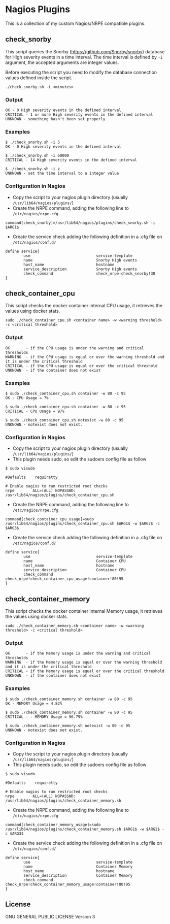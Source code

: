 # Nagios Plugins

This is a collection of my custom Nagios/NRPE compatible plugins.

## check_snorby

This script queries the Snorby (<https://github.com/Snorby/snorby>) database for High severity events in a time interval. The time interval is defined by `-i` argument, the accepted arguments are integer values. 

Before executing the script you need to modify the database connection values defined inside the script.

```
./check_snorby.sh -i <minutes>
```

### Output
```
OK - 0 High severity events in the defined interval
CRITICAL - 1 or more High severity events in the defined interval
UNKNOWN - something hasn't been set properly
```

### Examples
```
$ ./check_snorby.sh -i 5
OK - 0 High severity events in the defined interval

$ ./check_snorby.sh -i 60000
CRITICAL - 14 High severity events in the defined interval

$ ./check_snorby.sh -i z
UNKNOWN - set the time interval to a integer value
```

### Configuration in Nagios

* Copy the script to your nagios plugin directory (usually `/usr/lib64/nagios/plugins/`)
* Create the NRPE command, adding the following line to `/etc/nagios/nrpe.cfg`
```
command[check_snorby]=/usr/lib64/nagios/plugins/check_snorby.sh -i $ARG1$
```
* Create the service check adding the following definition in a .cfg file on `/etc/nagios/conf.d/`
```
define service{
        use                             service-template
        name                            Snorby High events
        host_name                       hostname
        service_description             Snorby High events
        check_command                   check_nrpe!check_snorby!30
}
```

## check_container_cpu

This script checks the docker container internal CPU usage, it retrieves the values using docker stats.

```
sudo ./check_container_cpu.sh <container name> -w <warning threshold> -c <critical threshold>
```

### Output
```
OK       - if the CPU usage is under the warning and critical thresholds
WARNING  - if the CPU usage is equal or over the warning threshold and it is under the critical threshold
CRITICAL - if the CPU usage is equal or over the critical threshold
UNKNOWN  - if the container does not exist
```

### Examples
```
$ sudo ./check_container_cpu.sh container -w 80 -c 95
OK - CPU Usage = 7%

$ sudo ./check_container_cpu.sh container -w 80 -c 95
CRITICAL - CPU Usage = 97%

$ sudo ./check_container_cpu.sh notexist -w 80 -c 95
UNKNOWN - notexist does not exist.
```

### Configuration in Nagios

* Copy the script to your nagios plugin directory (usually `/usr/lib64/nagios/plugins/`)
* This plugin needs sudo, so edit the sudoers config file as follow
```
$ sudo visudo

#Defaults    requiretty

# Enable nagios to run restricted root checks
nrpe        ALL=(ALL) NOPASSWD: /usr/lib64/nagios/plugins/check_container_cpu.sh
```
* Create the NRPE command, adding the following line to `/etc/nagios/nrpe.cfg`
```
command[check_container_cpu_usage]=sudo /usr/lib64/nagios/plugins/check_container_cpu.sh $ARG1$ -w $ARG2$ -c $ARG3$
```
* Create the service check adding the following definition in a .cfg file on `/etc/nagios/conf.d/`
```
define service{
        use                             service-template
        name                            Container CPU
        host_name                       hostname
        service_description             Container CPU
        check_command                   check_nrpe!check_container_cpu_usage!container!80!95
}
```

## check_container_memory

This script checks the docker container internal Memory usage, it retrieves the values using docker stats.

```
sudo ./check_container_memory.sh <container name> -w <warning threshold> -c <critical threshold>
```

### Output
```
OK       - if the Memory usage is under the warning and critical thresholds
WARNING  - if the Memory usage is equal or over the warning threshold and it is under the critical threshold
CRITICAL - if the Memory usage is equal or over the critical threshold
UNKNOWN  - if the container does not exist
```

### Examples
```
$ sudo ./check_container_memory.sh container -w 80 -c 95
OK - MEMORY Usage = 4.82%

$ sudo ./check_container_memory.sh container -w 80 -c 95
CRITICAL - - MEMORY Usage = 96.79%

$ sudo ./check_container_memory.sh notexist -w 80 -c 95
UNKNOWN - notexist does not exist.
```

### Configuration in Nagios

* Copy the script to your nagios plugin directory (usually `/usr/lib64/nagios/plugins/`)
* This plugin needs sudo, so edit the sudoers config file as follow
```
$ sudo visudo

#Defaults    requiretty

# Enable nagios to run restricted root checks
nrpe        ALL=(ALL) NOPASSWD: /usr/lib64/nagios/plugins/check_container_memory.sh
```
* Create the NRPE command, adding the following line to `/etc/nagios/nrpe.cfg`
```
command[check_container_memory_usage]=sudo /usr/lib64/nagios/plugins/check_container_memory.sh $ARG1$ -w $ARG2$ -c $ARG3$
```
* Create the service check adding the following definition in a .cfg file on `/etc/nagios/conf.d/`
```
define service{
        use                             service-template
        name                            Container Memory
        host_name                       hostname
        service_description             Container Memory
        check_command                   check_nrpe!check_container_memory_usage!container!80!95
}
```

License
----


GNU GENERAL PUBLIC LICENSE Version 3